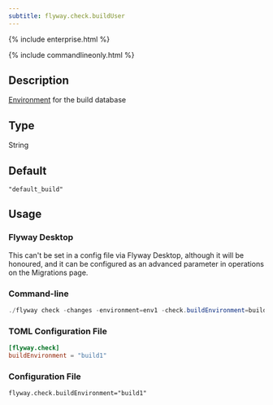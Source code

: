 ```yaml
---
subtitle: flyway.check.buildUser
---
```


{% include enterprise.html %}

{% include commandlineonly.html %}

## Description

[Environment](<Configuration/Flyway Namespace/Flyway Environment Setting>) for the build database

## Type

String

## Default

`"default_build"`

## Usage

### Flyway Desktop

This can't be set in a config file via Flyway Desktop, although it will be honoured, and it can be configured as an advanced parameter in operations on the Migrations page.

### Command-line

```powershell
./flyway check -changes -environment=env1 -check.buildEnvironment=build1
```

### TOML Configuration File

```toml
[flyway.check]
buildEnvironment = "build1"
```

### Configuration File

```properties
flyway.check.buildEnvironment="build1"
```
